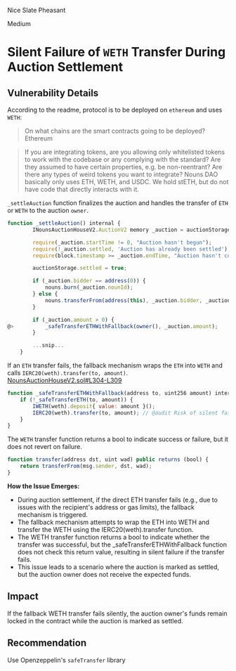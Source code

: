 Nice Slate Pheasant

Medium

# Silent Failure of `WETH` Transfer During Auction Settlement

## Vulnerability Details

According to the readme, protocol is to be deployed on `ethereum` and uses `WETH`:
> On what chains are the smart contracts going to be deployed?
  Ethereum

>  If you are integrating tokens, are you allowing only whitelisted tokens to work with the codebase or any complying with the standard? Are they assumed to have certain properties, e.g. be non-reentrant? Are there any types of weird tokens you want to integrate?
Nouns DAO basically only uses ETH, WETH, and USDC. We hold stETH, but do not have code that directly interacts with it.

`_settleAuction` function finalizes the auction and handles the transfer of `ETH` or `WETH` to the auction `owner`. 
```js
function _settleAuction() internal {
        INounsAuctionHouseV2.AuctionV2 memory _auction = auctionStorage;

        require(_auction.startTime != 0, "Auction hasn't begun");
        require(!_auction.settled, 'Auction has already been settled');
        require(block.timestamp >= _auction.endTime, "Auction hasn't completed");

        auctionStorage.settled = true;

        if (_auction.bidder == address(0)) {
            nouns.burn(_auction.nounId);
        } else {    
            nouns.transferFrom(address(this), _auction.bidder, _auction.nounId);
        }

        if (_auction.amount > 0) {
@>          _safeTransferETHWithFallback(owner(), _auction.amount);
        }

        ...snip...
    }
```
If an `ETH` transfer fails, the fallback mechanism wraps the `ETH` into `WETH` and calls `IERC20(weth).transfer(to, amount)`.
[NounsAuctionHouseV2.sol#L304-L309](https://github.com/sherlock-audit/2024-11-nounsdao/blob/8b6fb94f103134e751cf016e5c3f4185be89bb49/nouns-monorepo/packages/nouns-contracts/contracts/NounsAuctionHouseV2.sol#L304-L309)
```js
function _safeTransferETHWithFallback(address to, uint256 amount) internal {
    if (!_safeTransferETH(to, amount)) {
        IWETH(weth).deposit{ value: amount }();
        IERC20(weth).transfer(to, amount); // @audit Risk of silent failure here
    }
}
```
The `WETH` transfer function returns a bool to indicate success or failure, but it does not revert on failure.
```js
function transfer(address dst, uint wad) public returns (bool) {
    return transferFrom(msg.sender, dst, wad); 
}
```
__How the Issue Emerges:__
- During auction settlement, if the direct ETH transfer fails (e.g., due to issues with the recipient's address or gas limits), the fallback mechanism is triggered.
- The fallback mechanism attempts to wrap the ETH into WETH and transfer the WETH using the IERC20(weth).transfer function.
- The WETH transfer function returns a bool to indicate whether the transfer was successful, but the _safeTransferETHWithFallback function does not check this return value, resulting in silent failure if the transfer fails.
- This issue leads to a scenario where the auction is marked as settled, but the auction owner does not receive the expected funds.


## Impact
 If the fallback WETH transfer fails silently, the auction owner's funds remain locked in the contract while the auction is marked as settled.


## Recommendation
Use Openzeppelin's `safeTransfer` library